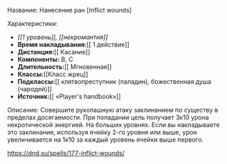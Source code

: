 Название: Нанесение ран \[Inflict wounds] 

Характеристики:
- *[[1 уровень]], [[некромантия]]*
- **Время накладывания:**[[ 1 действие]]
- **Дистанция:**[[ Касание]]
- **Компоненты:** В, С
- **Длительность:**[[ Мгновенная]]
- **Классы:**[[Класс  жрец]]
- **Подклассы:**[[ клятвопреступник (паладин), божественная душа (чародей)]]
- **Источник:**[[ «Player's handbook»]]

Описание:
Совершите рукопашную атаку заклинанием по существу в пределах досягаемости. При попадании цель получает 3к10 урона некротической энергией.
На больших уровнях. Если вы накладываете это заклинание, используя ячейку 2-го уровня или выше, урон увеличивается на 1к10 за каждый уровень ячейки выше первого.

https://dnd.su/spells/177-inflict-wounds/
